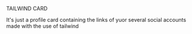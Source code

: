 TAILWIND CARD

It's just a profile card containing the links of yuor
several social accounts made with the use of tailwind
